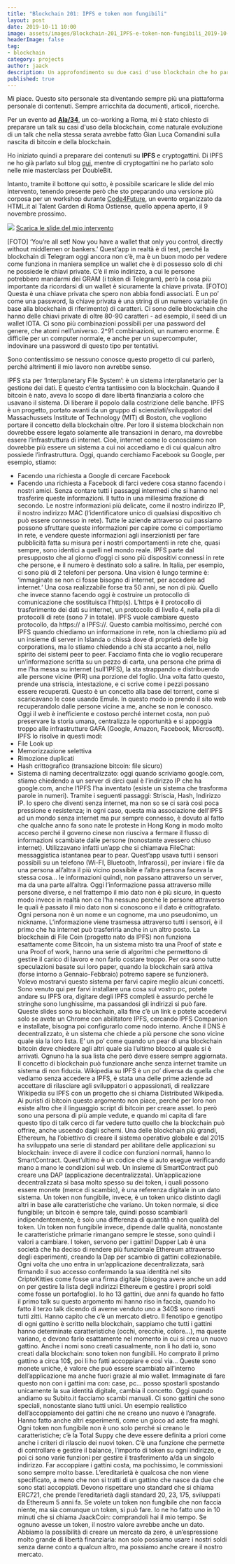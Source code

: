 ```yaml
---
title: "Blockchain 201: IPFS e token non fungibili"
layout: post
date: 2019-10-11 10:00
image: assets/images/Blockchain-201_IPFS-e-token-non-fungibili_2019-10-10_cover.png
headerImage: false
tag:
- blockchain
category: projects
author: jaack
description: Un approfondimento su due casi d'uso blockchain che ho particolarmente a cuore
published: true
---
```


Mi piace. Questo sito personale sta diventando sempre più una piattaforma
personale di contenuti. Sempre arricchita da documenti, articoli, ricerche.

Per un evento ad [**Ala/34**](https://ala34.com), un co-working a Roma, mi è stato chiesto di preparare
un talk su casi d'uso della blockchain, come naturale evoluzione di un talk che
nella stessa serata avrebbe fatto Gian Luca Comandini sulla nascita di bitcoin e
della blockchain.

Ho iniziato quindi a preparare dei contenuti su **IPFS** e cryptogattini. Di
IPFS ne ho già parlato sul blog [qui](https://jaack.me/filecoin-update-q2-q3-2019/),
mentre di cryptogattini ne ho parlato solo nelle mie masterclass per DoubleBit.

Intanto, tramite il bottone qui sotto, è possibile scaricare le slide del mio intervento,
tenendo presente però che sto preparando una versione più corposa per un workshop
durante [Code4Future](https://www.code4future.it), un evento organizzato da HTML.it
al Talent Garden di Roma Ostiense, quello appena aperto, il 9 novembre prossimo.

<img class="image" src="{{site.url}}/assets/images/Blockchain-201_IPFS-e-token-non-fungibili_2019-10-10_cover.png" />
<a class="link" href="{{site.url}}/assets/docs/Blockchain-201_IPFS-e-token-non-fungibili_2019-10-10.pdf">
Scarica le slide del mio intervento</a>

[FOTO]
‘You’re all set! Now you have a wallet that only you control, directly without middlemen or bankers.’ Quest’app in realtà è di test, perché la blockchain di Telegram oggi ancora non c’è, ma è un buon modo per vedere come funziona in maniera semplice un wallet che è di possesso solo di chi ne possiede le chiavi private. C’è il mio indirizzo, a cui le persone potrebbero mandarmi dei GRAM (i token di Telegram), però la cosa più importante da ricordarsi di un wallet è sicuramente la chiave privata.
[FOTO]
Questa è una chiave privata che spero non abbia fondi associati. È un po’ come una password, la chiave privata è una string di un numero variabile (in base alla blockchain di riferimento) di caratteri. Ci sono delle blockchain che hanno delle chiavi private di oltre 80-90 caratteri - ad esempio, il seed di un wallet IOTA.
Ci sono più combinazioni possibili per una password del genere, che atomi nell’universo. 2^91 combinazioni, un numero enorme. È difficile per un computer normale, e anche per un supercomputer, indovinare una password di questo tipo per tentativi.

Sono contentissimo se nessuno conosce questo progetto di cui parlerò, perché altrimenti il mio lavoro non avrebbe senso.

IPFS sta per ‘Interplanetary File System’: è un sistema interplanetario per la gestione dei dati. E questo c’entra tantissimo con la blockchain.
Quando il bitcoin è nato, aveva lo scopo di dare libertà finanziaria a coloro che usavano il sistema. Di liberare il popolo dalla costrizione delle banche.
IPFS è un progetto, portato avanti da un gruppo di scienziati/sviluppatori del Massachussets Institute of Technology (MIT) di Boston, che vogliono portare il concetto della blockchain oltre. Per loro il sistema blockchain non dovrebbe essere legato solamente alle transazioni in denaro, ma dovrebbe essere l’infrastruttura di internet. Cioè, internet come lo conosciamo non dovrebbe più essere un sistema a cui noi accediamo e di cui qualcun altro possiede l’infrastruttura.
Oggi, quando cerchiamo Facebook su Google, per esempio, stiamo:
- Facendo una richiesta a Google di cercare Facebook
- Facendo una richiesta a Facebook di farci vedere cosa stanno facendo i nostri amici.
Senza contare tutti i passaggi intermedi che si hanno nel trasferire queste informazioni. Il tutto in una millesima frazione di secondo. Le nostre informazioni più delicate, come il nostro indirizzo IP, il nostro indirizzo MAC (l’identificatore unico di qualsiasi dispositivo ch può essere connesso in rete). Tutte le aziende attraverso cui passiamo possono sfruttare queste informazioni per capire come ci comportiamo in rete, e vendere queste informazioni agli inserzionisti per fare pubblicità fatta su misura per i nostri comportamenti in rete che, quasi sempre, sono identici a quelli nel mondo reale.
IPFS parte dal presupposto che al giorno d’oggi ci sono più dispositivi connessi in rete che persone, e il numero è destinato solo a salire. In Italia, per esempio, ci sono più di 2 telefoni per persona. Una vision è lungo termine è: ‘immaginate se non ci fosse bisogno di internet, per accedere ad internet.’ Una cosa realizzabile forse tra 50 anni, se non di più.
Quello che invece stanno facendo oggi è costruire un protocollo di comunicazione che sostituisca l’http(s). L’https è il protocollo di trasferimento dei dati su internet, un protocollo di livello 4, nella pila di protocolli di rete (sono 7 in totale).
IPFS vuole cambiare questo protocollo, da https:// a IPFS://. Questo cambia moltissimo, perché con IPFS quando chiediamo un informazione in rete, non la chiediamo più ad un insieme di server in Islanda o chissà dove di proprietà delle big corporations, ma lo stiamo chiedendo a chi sta accanto a noi, nello spirito dei sistemi peer to peer.
Facciamo finta che io voglio recuperare un’informazione scritta su un pezzo di carta, una persona che prima di me l’ha messa su internet (sull’IPFS), la sta strappando e distribuendo alle persone vicine (PIR) una porzione del foglio. Una volta fatto questo, prende una striscia, intestazione, e ci scrive come i pezzi possano essere recuperati. Questo è un concetto alla base del torrent, come si scaricavano le cose usando Emule. In questo modo io prendo il sito web recuperandolo dalle persone vicine a me, anche se non le conosco.
Oggi il web è inefficiente e costoso perché internet costa, non può preservare la storia umana, centralizza le opportunità e si appoggia troppo alle infrastrutture GAFA (Google, Amazon, Facebook, Microsoft).
IPFS lo risolve in questi modi:
- File Look up
- Memorizzazione selettiva
- Rimozione duplicati
- Hash crittografico (transazione bitcoin: file sicuro)
- Sistema di naming decentralizzato: oggi quando scriviamo google.com, stiamo chiedendo a un server di dirci qual è l’indirizzo IP che ha google.com, anche l’IPFS l’ha inventato (esiste un sistema che trasforma parole in numeri). Tramite i seguenti passaggi: Striscia, Hash, Indirizzo IP.
Io spero che diventi senza internet, ma non so se ci sarà così poca pressione e resistenza; in ogni caso, questa mia associazione dell’IPFS ad un mondo senza internet ma pur sempre connesso, è dovuto al fatto che qualche anno fa sono nate le proteste in Hong Kong in modo molto acceso perché il governo cinese non riusciva a fermare il flusso di informazioni scambiate dalle persone (nonostante avessero chiuso internet). Utilizzavano infatti un’app che si chiamava FileChat: messaggistica istantanea pear to pear. Quest’app usava tutti i sensori possibili su un telefono (Wi-FI, Bluetooth, Infrarossi), per inviare i file da una persona all’altra il più vicino possibile e l’altra persona faceva la stessa cosa... le informazioni quindi, non passano attraverso un server, ma da una parte all’altra.
Oggi l’informazione passa attraverso mille persone diverse, e nel frattempo il mio dato non è più sicuro, in questo modo invece in realtà non ce l’ha nessuno perché le persone attraverso le quali è passato il mio dato non si conoscono e il dato è crittografato.
Ogni persona non è un nome e un cognome, ma uno pseudonimo, un nickname.
L’informazione viene trasmessa attraverso tutti i sensori, è il primo che ha internet può trasferirla anche in un altro posto.
La blockchain di File Coin (progetto nato da IPFS) non funziona esattamente come Bitcoin, ha un sistema misto tra una Proof of state e una Proof of work, hanno una serie di algoritmi che permettono di gestire il carico di lavoro e non farlo costare troppo. Per ora sono tutte speculazioni basate sui loro paper, quando la blockchain sarà attiva (forse intorno a Gennaio-Febbraio) potremo sapere se funzionerà. Volevo mostrarvi questo sistema per farvi capire meglio alcuni concetti.
Sono venuto qui per farvi installare una cosa sul vostro pc, potete andare su IPFS ora, digitare degli IPFS completi è assurdo perché le stringhe sono lunghissime, ma passandosi gli indirizzi si può fare.
Queste slides sono su blockchain, alla fine c’è un link e potete accedervi solo se avete un Chrome con abilitatore IPFS, cercando IPFS Companion e installate, bisogna poi configurarlo come nodo interno.
Anche il DNS è decentralizzato, è un sistema che chiede a più persone che sono vicine quale sia la loro lista. E’ un po’ come quando un pear di una blockchain bitcoin deve chiedere agli altri quale sia l’ultimo blocco al quale si è arrivati. Ognuno ha la sua lista che però deve essere sempre aggiornata.
Il concetto di blockchain può funzionare anche senza internet tramite un sistema di non fiducia.
Wikipedia su IPFS è un po’ diversa da quella che vediamo senza accedere a IPFS, è stata una delle prime aziende ad accettare di rilasciare agli sviluppatori o appassionati, di realizzare Wikipedia su IPFS con un progetto che si chiama Distributed Wikipedia.
Ai puristi di bitcoin questo argomento non piace, perché per loro non esiste altro che il linguaggio script di bitcoin per creare asset.
Io però sono una persona di più ampie vedute, e quando mi capita di fare questo tipo di talk cerco di far vedere tutto quello che la blockchain può offrire, anche uscendo dagli schemi.
Una delle blockchain più grandi, Ethereum, ha l’obiettivo di creare il sistema operativo globale e dal 2015 ha sviluppato una serie di standard per abilitare delle applicazioni su blockchain: invece di avere il codice con funzioni normali, hanno lo SmartContract. Quest’ultimo è un codice che si auto esegue verificando mano a mano le condizioni sul web.
Un insieme di SmartContract può creare una DAP (applicazione decentralizzata).
Un’applicazione decentralizzata si basa molto spesso su dei token, i quali possono essere monete (merce di scambio), è una referenza digitale in un dato sistema. Un token non fungibile, invece, è un token unico distinto dagli altri in base alle caratteristiche che variano.
Un token normale, si dice fungibile; un bitcoin è sempre tale, quindi posso scambiarli indipendentemente, è solo una differenza di quantità e non qualità del token. Un token non fungibile invece, dipende dalle qualità, nonostante le caratteristiche primarie rimangano sempre le stesse, sono quindi i valori a cambiare.
I token, servono per i gattini! 
Dapper Lab è una società che ha deciso di rendere più funzionale Ethereum attraverso degli esperimenti, creando la Dap per scambio di gattini collezionabile.
Ogni volta che uno entra in un’applicazione decentralizzata, sarà firmando il suo accesso confermando la sua identità nel sito CriptoKitties come fosse una firma digitale (bisogna avere anche un add on per gestire la lista degli indirizzi Ethereum e gestire i propri soldi come fosse un portafoglio).
Io ho 13 gattini, due anni fa quando ho fatto il primo talk su questo argomento mi hanno riso in faccia, quando ho fatto il terzo talk dicendo di averne venduto uno a 340$ sono rimasti tutti zitti. Hanno capito che c’è un mercato dietro.
Il fenotipo e genotipo di ogni gattino è scritto nella blockchain, sappiamo che tutti i gattini hanno determinate caratteristiche (occhi, orecchie, colore...), ma queste variano, e devono farlo esattamente nel momento in cui si crea un nuovo gattino. Anche i nomi sono creati casualmente, non li ho dati io, sono creati dalla blockchain: sono token non fungibili.
Ho comprato il primo gattino a circa 10$, poi li ho fatti accoppiare e così via... Queste sono monete uniche, è valore che può essere scambiato all’interno dell’applicazione ma anche fuori grazie al mio wallet.
Immaginate di fare questo non con i gattini ma con: case, pc... posso spostarli spostando unicamente la sua identità digitale, cambia il concetto.
Oggi quando andiamo su Subito.it facciamo scambi manuali.
Ci sono gattini che sono speciali, nonostante siano tutti unici.
Un esempio realistico dell’accoppiamento dei gattini che ne creano uno nuovo è l’anagrafe.
Hanno fatto anche altri esperimenti, come un gioco ad aste fra maghi.
Ogni token non fungibile non è uno solo perché si creano le caratteristiche; c’è la Total Suppy che deve essere definita a priori come anche i criteri di rilascio dei nuovi token. C’è una funzione che permette di controllare e gestire il balance, l’importo di token su ogni indirizzo, e poi ci sono varie funzioni per gestire il trasferimento a/da un singolo indirizzo.
Far accoppiare i gattini costa, ma pochissimo, le commissioni sono sempre molto basse.
L’ereditarietà è qualcosa che non viene specificato, a meno che non si tratti di un gattino che nasce da due che sono stati accoppiati.
Devono rispettare uno standard che si chiama ERC721, che prende l’ereditarietà dagli standard 20, 23, 175, sviluppati da Ethereum 5 anni fa.
Se volete un token non fungibile che non faccia niente, ma sia comunque un token, si può fare.
Io ne ho fatto uno in 10 minuti che si chiama JaackCoin: comprandoli hai il mio tempo. Se ognuno avesse un token, il nostro valore avrebbe anche un dato.
Abbiamo la possibilità di creare un mercato da zero, è un’espressione molto grande di libertà finanziaria: non solo possiamo usare i nostri soldi senza darne conto a qualcun altro, ma possiamo anche creare il nostro mercato.
